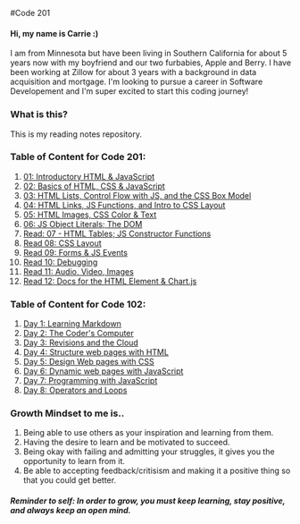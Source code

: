#Code 201

#### Hi, my name is Carrie :)
I am from Minnesota but have been living in Southern California for about 5 years now with my boyfriend and our two furbabies, Apple and Berry. I have been working at Zillow for about 3 years with a background in data acquisition and mortgage. I'm looking to pursue a career in Software Developement and I'm super excited to start this coding journey!

### What is this?
This is my reading notes repository. 

### Table of Content for Code 201:
1. [01: Introductory HTML & JavaScript](https://carrievo.github.io/reading-notes/class-01)
2. [02: Basics of HTML, CSS & JavaScript](https://carrievo.github.io/reading-notes/class-02)
3. [03: HTML Lists, Control Flow with JS, and the CSS Box Model](https://carrievo.github.io/reading-notes/class-03)
4. [04: HTML Links, JS Functions, and Intro to CSS Layout](https://carrievo.github.io/reading-notes/class-04)
5. [05: HTML Images, CSS Color & Text](https://carrievo.github.io/reading-notes/class-05)
6. [06: JS Object Literals; The DOM](https://carrievo.github.io/reading-notes/class-06)
7. [Read: 07 - HTML Tables; JS Constructor Functions](https://carrievo.github.io/reading-notes/class-07)
8. [Read 08: CSS Layout](https://carrievo.github.io/reading-notes/class-08)
9. [Read 09: Forms & JS Events](https://carrievo.github.io/reading-notes/class-09)
10. [Read 10: Debugging](https://carrievo.github.io/reading-notes/class-10)
11. [Read 11: Audio, Video, Images](https://carrievo.github.io/reading-notes/class-11)
12. [Read 12: Docs for the HTML <canvas> Element & Chart.js](https://carrievo.github.io/reading-notes/class-12)



### Table of Content for Code 102:
1. [Day 1: Learning Markdown](https://carrievo.github.io/reading-notes/day1)
1. [Day 2: The Coder's Computer](https://carrievo.github.io/reading-notes/day2)
1. [Day 3: Revisions and the Cloud](https://carrievo.github.io/reading-notes/day3)
1. [Day 4: Structure web pages with HTML](https://carrievo.github.io/reading-notes/day4)
1. [Day 5: Design Web pages with CSS](https://carrievo.github.io/reading-notes/day5)
1. [Day 6: Dynamic web pages with JavaScript](https://carrievo.github.io/reading-notes/day6)
1. [Day 7: Programming with JavaScript](https://carrievo.github.io/reading-notes/day7)
1. [Day 8: Operators and Loops](https://carrievo.github.io/reading-notes/day8)



### Growth Mindset to me is..
1.  Being able to use others as your inspiration and learning from them.
1.  Having the desire to learn and be motivated to succeed. 
1.  Being okay with failing and admitting your struggles, it gives you the opportunity to learn from it.
1.  Be able to accepting feedback/critisism and making it a positive thing so that you could get better.

##### Reminder to self: In order to grow, you must keep learning, stay positive, and always keep an open mind.
